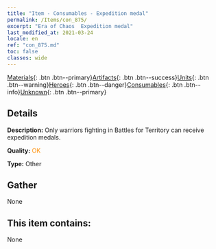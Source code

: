 ```yaml
---
title: "Item - Consumables - Expedition medal"
permalink: /Items/con_875/
excerpt: "Era of Chaos  Expedition medal"
last_modified_at: 2021-03-24
locale: en
ref: "con_875.md"
toc: false
classes: wide
---
```

 [Materials](/Items/){: .btn .btn--primary}[Artifacts](/Items/Artifacts/){: .btn .btn--success}[Units](/Items/Units/){: .btn .btn--warning}[Heroes](/Items/Heroes/){: .btn .btn--danger}[Consumables](/Items/Consumables/){: .btn .btn--info}[Unknown](/Items/Unknown/){: .btn .btn--primary}

## Details
 **Description:** Only warriors fighting in Battles for Territory can receive expedition medals.

 **Quality:** <span style="color: #FF8C00">OK</span>

 **Type:** Other

## Gather

  None

## This item contains:

  None

